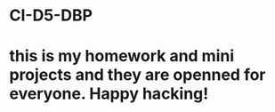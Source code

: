# CI-D5-DBP
# this is my homework and mini projects and they are openned for everyone. Happy hacking!
